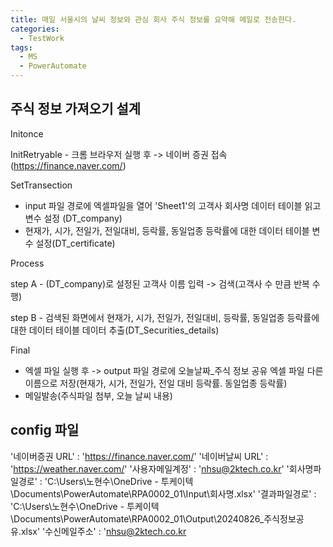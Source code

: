 ```yaml
---
title: 매일 서울시의 날씨 정보와 관심 회사 주식 정보를 요약해 메일로 전송한다.
categories:
  - TestWork
tags:
  - MS
  - PowerAutomate
---
```

## 주식 정보 가져오기 설계


Initonce 

InitRetryable - 크롬 브라우저 실행 후 -> 네이버 증권 접속 (https://finance.naver.com/) 


SetTransection 
- input 파일 경로에 엑셀파일을 열어 'Sheet1'의 고객사 회사명 데이터 테이블 읽고 변수 설정 (DT_company) 
- 현재가, 시가, 전일가, 전일대비, 등락률, 동일업종 등락률에 대한 데이터 테이블 변수 설정(DT_certificate)


Process 

step A - (DT_company)로 설정된 고객사 이름 입력 -> 검색(고객사 수 만큼 반복 수행)

step B - 검색된 화면에서 현재가, 시가, 전일가, 전일대비, 등락률, 동일업종 등락률에 대한 데이터 테이블 데이터 추출(DT_Securities_details)


Final 
- 엑셀 파일 실행 후 -> output 파일 경로에 오늘날짜_주식 정보 공유 엑셀 파일 다른이름으로 저장(현재가, 시가, 전일가, 전일 대비 등락률. 동일업종 등락률)
- 메일발송(주식파일 첨부, 오늘 날씨 내용)



## config 파일
'네이버증권 URL' : 'https://finance.naver.com/'
'네이버날씨 URL' : 'https://weather.naver.com/'
'사용자메일계정' : 'nhsu@2ktech.co.kr'
'회사명파일경로' : 'C:\Users\노현수\OneDrive - 투케이텍\Documents\PowerAutomate\RPA0002_01\Input\회사명.xlsx'
'결과파일경로' : 'C:\Users\노현수\OneDrive - 투케이텍\Documents\PowerAutomate\RPA0002_01\Output\20240826_주식정보공유.xlsx'
'수신메일주소' : 'nhsu@2ktech.co.kr
